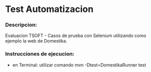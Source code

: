 # Test Automatizacion

### Descripcion:
Evaluacion TSOFT - Casos de prueba con Selenium utilizando como ejemplo la web de Domestika.

### Instrucciones de ejecucion:

- en Terminal: utilizar comando mvn -Dtest=DomestikaRunner test
